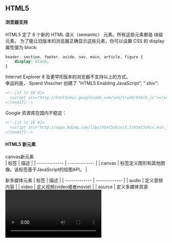 ## HTML5

#### 浏览器支持
HTML5 定了 8 个新的 HTML 语义（semantic） 元素。所有这些元素都是 块级 元素。
为了能让旧版本的浏览器正确显示这些元素，你可以设置 CSS 的 display 属性值为 block:
```css
header, section, footer, aside, nav, main, article, figure {
    display: block;
}
```
Internet Explorer 8 及更早IE版本的浏览器不支持以上的方式，<br>
幸运的是， Sjoerd Visscher 创建了 "HTML5 Enabling JavaScript", " shiv":
```html
<!--[if lt IE 9]>
  <script src="http://html5shiv.googlecode.com/svn/trunk/html5.js"></script>
<![endif]-->
```
Google 资源库在国内不稳定：
```html
<!--[if lt IE 9]>
  <script src="http://apps.bdimg.com/libs/html5shiv/3.7/html5shiv.min.js"></script>
<![endif]-->
```

#### HTML5 新元素
canvas新元素<br>
| 标签          | 描述          |
| ------------- | ------------- |
| canvas        | 标签定义图形和其他图像。该标签基于JavaScript的绘图API。  |

新多媒体元素
| 标签          | 描述          |
| ------------- | ------------- |
| audio         | 定义音频内容  |
| video         | 定义视频(video或者movie)  |
| source        | 定义多媒体资源<video>和<audio>  |
| embed         | 定义嵌入的内容，比如插件  |
| track         | 为诸如<video>和<audio>元素之类的媒介规定外部文本轨道  |
































































